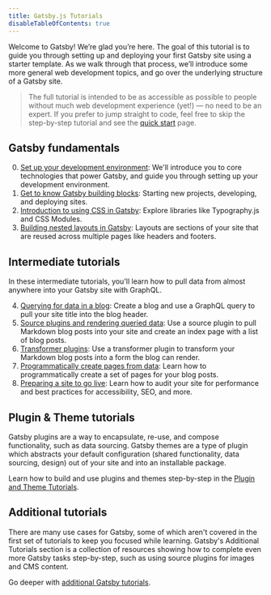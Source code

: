 ```yaml
---
title: Gatsby.js Tutorials
disableTableOfContents: true
---
```


Welcome to Gatsby! We’re glad you’re here. The goal of this tutorial is to guide you through setting up and deploying your first Gatsby site using a starter template. As we walk through that process, we’ll introduce some more general web development topics, and go over the underlying structure of a Gatsby site.

> The full tutorial is intended to be as accessible as possible to people without much web development experience (yet!) — no need to be an expert. If you prefer to jump straight to code, feel free to skip the step-by-step tutorial and see the [quick start](/docs/quick-start/) page.

## Gatsby fundamentals

0. [Set up your development environment](/tutorial/part-zero/): We'll introduce you to core technologies that power Gatsby, and guide you through setting up your development environment.
1. [Get to know Gatsby building blocks](/tutorial/part-one/): Starting new projects, developing, and deploying sites.
2. [Introduction to using CSS in Gatsby](/tutorial/part-two/): Explore libraries like Typography.js and CSS Modules.
3. [Building nested layouts in Gatsby](/tutorial/part-three/): Layouts are sections of your site that are reused across multiple pages like headers and footers.

## Intermediate tutorials

In these intermediate tutorials, you'll learn how to pull data from almost anywhere into your Gatsby site with GraphQL.

4. [Querying for data in a blog](/tutorial/part-four/): Create a blog and use a GraphQL query to pull your site title into the blog header.
5. [Source plugins and rendering queried data](/tutorial/part-five/): Use a source plugin to pull Markdown blog posts into your site and create an index page with a list of blog posts.
6. [Transformer plugins](/tutorial/part-six/): Use a transformer plugin to transform your Markdown blog posts into a form the blog can render.
7. [Programmatically create pages from data](/tutorial/part-seven/): Learn how to programmatically create a set of pages for your blog posts.
8. [Preparing a site to go live](/tutorial/part-eight/): Learn how to audit your site for performance and best practices for accessibility, SEO, and more.

## Plugin & Theme tutorials

Gatsby plugins are a way to encapsulate, re-use, and compose functionality, such as data sourcing. Gatsby themes are a type of plugin which abstracts your default configuration (shared functionality, data sourcing, design) out of your site and into an installable package.

Learn how to build and use plugins and themes step-by-step in the [Plugin and Theme Tutorials](/tutorial/plugin-and-theme-tutorials/).

## Additional tutorials

There are many use cases for Gatsby, some of which aren't covered in the first set of tutorials to keep you focused while learning. Gatsby's Additional Tutorials section is a collection of resources showing how to complete even more Gatsby tasks step-by-step, such as using source plugins for images and CMS content.

Go deeper with [additional Gatsby tutorials](/tutorial/additional-tutorials/).
